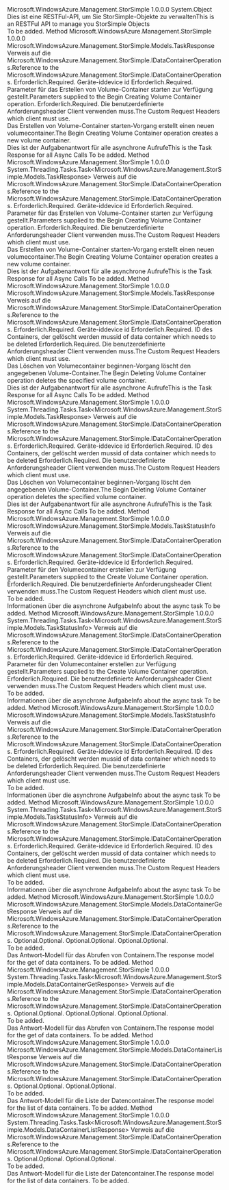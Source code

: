 <Type Name="DataContainerOperationsExtensions" FullName="Microsoft.WindowsAzure.Management.StorSimple.DataContainerOperationsExtensions">
  <TypeSignature Language="C#" Value="public static class DataContainerOperationsExtensions" />
  <TypeSignature Language="ILAsm" Value=".class public auto ansi abstract sealed beforefieldinit DataContainerOperationsExtensions extends System.Object" />
  <TypeSignature Language="DocId" Value="T:Microsoft.WindowsAzure.Management.StorSimple.DataContainerOperationsExtensions" />
  <TypeSignature Language="VB.NET" Value="Public Module DataContainerOperationsExtensions" />
  <TypeSignature Language="F#" Value="type DataContainerOperationsExtensions = class" />
  <AssemblyInfo>
    <AssemblyName>Microsoft.WindowsAzure.Management.StorSimple</AssemblyName>
    <AssemblyVersion>1.0.0.0</AssemblyVersion>
  </AssemblyInfo>
  <Base>
    <BaseTypeName>System.Object</BaseTypeName>
  </Base>
  <Interfaces />
  <Docs>
    <summary>
            <span data-ttu-id="4a688-101">Dies ist eine RESTFul-API, um Sie StorSimple-Objekte zu verwalten</span><span class="sxs-lookup"><span data-stu-id="4a688-101">This is an RESTFul API to manage you StorSimple Objects</span></span>
            </summary>
    <remarks>To be added.</remarks>
  </Docs>
  <Members>
    <Member MemberName="BeginCreating">
      <MemberSignature Language="C#" Value="public static Microsoft.WindowsAzure.Management.StorSimple.Models.TaskResponse BeginCreating (this Microsoft.WindowsAzure.Management.StorSimple.IDataContainerOperations operations, string deviceId, Microsoft.WindowsAzure.Management.StorSimple.Models.DataContainerRequest containerDetails, Microsoft.WindowsAzure.Management.StorSimple.Models.CustomRequestHeaders customRequestHeaders);" />
      <MemberSignature Language="ILAsm" Value=".method public static hidebysig class Microsoft.WindowsAzure.Management.StorSimple.Models.TaskResponse BeginCreating(class Microsoft.WindowsAzure.Management.StorSimple.IDataContainerOperations operations, string deviceId, class Microsoft.WindowsAzure.Management.StorSimple.Models.DataContainerRequest containerDetails, class Microsoft.WindowsAzure.Management.StorSimple.Models.CustomRequestHeaders customRequestHeaders) cil managed" />
      <MemberSignature Language="DocId" Value="M:Microsoft.WindowsAzure.Management.StorSimple.DataContainerOperationsExtensions.BeginCreating(Microsoft.WindowsAzure.Management.StorSimple.IDataContainerOperations,System.String,Microsoft.WindowsAzure.Management.StorSimple.Models.DataContainerRequest,Microsoft.WindowsAzure.Management.StorSimple.Models.CustomRequestHeaders)" />
      <MemberSignature Language="F#" Value="static member BeginCreating : Microsoft.WindowsAzure.Management.StorSimple.IDataContainerOperations * string * Microsoft.WindowsAzure.Management.StorSimple.Models.DataContainerRequest * Microsoft.WindowsAzure.Management.StorSimple.Models.CustomRequestHeaders -&gt; Microsoft.WindowsAzure.Management.StorSimple.Models.TaskResponse" Usage="Microsoft.WindowsAzure.Management.StorSimple.DataContainerOperationsExtensions.BeginCreating (operations, deviceId, containerDetails, customRequestHeaders)" />
      <MemberType>Method</MemberType>
      <AssemblyInfo>
        <AssemblyName>Microsoft.WindowsAzure.Management.StorSimple</AssemblyName>
        <AssemblyVersion>1.0.0.0</AssemblyVersion>
      </AssemblyInfo>
      <ReturnValue>
        <ReturnType>Microsoft.WindowsAzure.Management.StorSimple.Models.TaskResponse</ReturnType>
      </ReturnValue>
      <Parameters>
        <Parameter Name="operations" Type="Microsoft.WindowsAzure.Management.StorSimple.IDataContainerOperations" RefType="this" />
        <Parameter Name="deviceId" Type="System.String" />
        <Parameter Name="containerDetails" Type="Microsoft.WindowsAzure.Management.StorSimple.Models.DataContainerRequest" />
        <Parameter Name="customRequestHeaders" Type="Microsoft.WindowsAzure.Management.StorSimple.Models.CustomRequestHeaders" />
      </Parameters>
      <Docs>
        <param name="operations">
            <span data-ttu-id="4a688-102">Verweis auf die Microsoft.WindowsAzure.Management.StorSimple.IDataContainerOperations.</span><span class="sxs-lookup"><span data-stu-id="4a688-102">Reference to the Microsoft.WindowsAzure.Management.StorSimple.IDataContainerOperations.</span></span>
            </param>
        <param name="deviceId">
            <span data-ttu-id="4a688-103">Erforderlich.</span><span class="sxs-lookup"><span data-stu-id="4a688-103">Required.</span></span> <span data-ttu-id="4a688-104">Geräte-id</span><span class="sxs-lookup"><span data-stu-id="4a688-104">device id</span></span>
            </param>
        <param name="containerDetails">
            <span data-ttu-id="4a688-105">Erforderlich.</span><span class="sxs-lookup"><span data-stu-id="4a688-105">Required.</span></span> <span data-ttu-id="4a688-106">Parameter für das Erstellen von Volume-Container starten zur Verfügung gestellt.</span><span class="sxs-lookup"><span data-stu-id="4a688-106">Parameters supplied to the Begin Creating Volume Container operation.</span></span>
            </param>
        <param name="customRequestHeaders">
            <span data-ttu-id="4a688-107">Erforderlich.</span><span class="sxs-lookup"><span data-stu-id="4a688-107">Required.</span></span> <span data-ttu-id="4a688-108">Die benutzerdefinierte Anforderungsheader Client verwenden muss.</span><span class="sxs-lookup"><span data-stu-id="4a688-108">The Custom Request Headers which client must use.</span></span>
            </param>
        <summary>
            <span data-ttu-id="4a688-109">Das Erstellen von Volume-Container starten-Vorgang erstellt einen neuen volumecontainer.</span><span class="sxs-lookup"><span data-stu-id="4a688-109">The Begin Creating Volume Container operation creates a new volume container.</span></span>
            </summary>
        <returns>
            <span data-ttu-id="4a688-110">Dies ist der Aufgabenantwort für alle asynchrone Aufrufe</span><span class="sxs-lookup"><span data-stu-id="4a688-110">This is the Task Response for all Async Calls</span></span>
            </returns>
        <remarks>To be added.</remarks>
      </Docs>
    </Member>
    <Member MemberName="BeginCreatingAsync">
      <MemberSignature Language="C#" Value="public static System.Threading.Tasks.Task&lt;Microsoft.WindowsAzure.Management.StorSimple.Models.TaskResponse&gt; BeginCreatingAsync (this Microsoft.WindowsAzure.Management.StorSimple.IDataContainerOperations operations, string deviceId, Microsoft.WindowsAzure.Management.StorSimple.Models.DataContainerRequest containerDetails, Microsoft.WindowsAzure.Management.StorSimple.Models.CustomRequestHeaders customRequestHeaders);" />
      <MemberSignature Language="ILAsm" Value=".method public static hidebysig class System.Threading.Tasks.Task`1&lt;class Microsoft.WindowsAzure.Management.StorSimple.Models.TaskResponse&gt; BeginCreatingAsync(class Microsoft.WindowsAzure.Management.StorSimple.IDataContainerOperations operations, string deviceId, class Microsoft.WindowsAzure.Management.StorSimple.Models.DataContainerRequest containerDetails, class Microsoft.WindowsAzure.Management.StorSimple.Models.CustomRequestHeaders customRequestHeaders) cil managed" />
      <MemberSignature Language="DocId" Value="M:Microsoft.WindowsAzure.Management.StorSimple.DataContainerOperationsExtensions.BeginCreatingAsync(Microsoft.WindowsAzure.Management.StorSimple.IDataContainerOperations,System.String,Microsoft.WindowsAzure.Management.StorSimple.Models.DataContainerRequest,Microsoft.WindowsAzure.Management.StorSimple.Models.CustomRequestHeaders)" />
      <MemberSignature Language="F#" Value="static member BeginCreatingAsync : Microsoft.WindowsAzure.Management.StorSimple.IDataContainerOperations * string * Microsoft.WindowsAzure.Management.StorSimple.Models.DataContainerRequest * Microsoft.WindowsAzure.Management.StorSimple.Models.CustomRequestHeaders -&gt; System.Threading.Tasks.Task&lt;Microsoft.WindowsAzure.Management.StorSimple.Models.TaskResponse&gt;" Usage="Microsoft.WindowsAzure.Management.StorSimple.DataContainerOperationsExtensions.BeginCreatingAsync (operations, deviceId, containerDetails, customRequestHeaders)" />
      <MemberType>Method</MemberType>
      <AssemblyInfo>
        <AssemblyName>Microsoft.WindowsAzure.Management.StorSimple</AssemblyName>
        <AssemblyVersion>1.0.0.0</AssemblyVersion>
      </AssemblyInfo>
      <ReturnValue>
        <ReturnType>System.Threading.Tasks.Task&lt;Microsoft.WindowsAzure.Management.StorSimple.Models.TaskResponse&gt;</ReturnType>
      </ReturnValue>
      <Parameters>
        <Parameter Name="operations" Type="Microsoft.WindowsAzure.Management.StorSimple.IDataContainerOperations" RefType="this" />
        <Parameter Name="deviceId" Type="System.String" />
        <Parameter Name="containerDetails" Type="Microsoft.WindowsAzure.Management.StorSimple.Models.DataContainerRequest" />
        <Parameter Name="customRequestHeaders" Type="Microsoft.WindowsAzure.Management.StorSimple.Models.CustomRequestHeaders" />
      </Parameters>
      <Docs>
        <param name="operations">
            <span data-ttu-id="4a688-111">Verweis auf die Microsoft.WindowsAzure.Management.StorSimple.IDataContainerOperations.</span><span class="sxs-lookup"><span data-stu-id="4a688-111">Reference to the Microsoft.WindowsAzure.Management.StorSimple.IDataContainerOperations.</span></span>
            </param>
        <param name="deviceId">
            <span data-ttu-id="4a688-112">Erforderlich.</span><span class="sxs-lookup"><span data-stu-id="4a688-112">Required.</span></span> <span data-ttu-id="4a688-113">Geräte-id</span><span class="sxs-lookup"><span data-stu-id="4a688-113">device id</span></span>
            </param>
        <param name="containerDetails">
            <span data-ttu-id="4a688-114">Erforderlich.</span><span class="sxs-lookup"><span data-stu-id="4a688-114">Required.</span></span> <span data-ttu-id="4a688-115">Parameter für das Erstellen von Volume-Container starten zur Verfügung gestellt.</span><span class="sxs-lookup"><span data-stu-id="4a688-115">Parameters supplied to the Begin Creating Volume Container operation.</span></span>
            </param>
        <param name="customRequestHeaders">
            <span data-ttu-id="4a688-116">Erforderlich.</span><span class="sxs-lookup"><span data-stu-id="4a688-116">Required.</span></span> <span data-ttu-id="4a688-117">Die benutzerdefinierte Anforderungsheader Client verwenden muss.</span><span class="sxs-lookup"><span data-stu-id="4a688-117">The Custom Request Headers which client must use.</span></span>
            </param>
        <summary>
            <span data-ttu-id="4a688-118">Das Erstellen von Volume-Container starten-Vorgang erstellt einen neuen volumecontainer.</span><span class="sxs-lookup"><span data-stu-id="4a688-118">The Begin Creating Volume Container operation creates a new volume container.</span></span>
            </summary>
        <returns>
            <span data-ttu-id="4a688-119">Dies ist der Aufgabenantwort für alle asynchrone Aufrufe</span><span class="sxs-lookup"><span data-stu-id="4a688-119">This is the Task Response for all Async Calls</span></span>
            </returns>
        <remarks>To be added.</remarks>
      </Docs>
    </Member>
    <Member MemberName="BeginDeleting">
      <MemberSignature Language="C#" Value="public static Microsoft.WindowsAzure.Management.StorSimple.Models.TaskResponse BeginDeleting (this Microsoft.WindowsAzure.Management.StorSimple.IDataContainerOperations operations, string deviceId, string dataContainerId, Microsoft.WindowsAzure.Management.StorSimple.Models.CustomRequestHeaders customRequestHeaders);" />
      <MemberSignature Language="ILAsm" Value=".method public static hidebysig class Microsoft.WindowsAzure.Management.StorSimple.Models.TaskResponse BeginDeleting(class Microsoft.WindowsAzure.Management.StorSimple.IDataContainerOperations operations, string deviceId, string dataContainerId, class Microsoft.WindowsAzure.Management.StorSimple.Models.CustomRequestHeaders customRequestHeaders) cil managed" />
      <MemberSignature Language="DocId" Value="M:Microsoft.WindowsAzure.Management.StorSimple.DataContainerOperationsExtensions.BeginDeleting(Microsoft.WindowsAzure.Management.StorSimple.IDataContainerOperations,System.String,System.String,Microsoft.WindowsAzure.Management.StorSimple.Models.CustomRequestHeaders)" />
      <MemberSignature Language="F#" Value="static member BeginDeleting : Microsoft.WindowsAzure.Management.StorSimple.IDataContainerOperations * string * string * Microsoft.WindowsAzure.Management.StorSimple.Models.CustomRequestHeaders -&gt; Microsoft.WindowsAzure.Management.StorSimple.Models.TaskResponse" Usage="Microsoft.WindowsAzure.Management.StorSimple.DataContainerOperationsExtensions.BeginDeleting (operations, deviceId, dataContainerId, customRequestHeaders)" />
      <MemberType>Method</MemberType>
      <AssemblyInfo>
        <AssemblyName>Microsoft.WindowsAzure.Management.StorSimple</AssemblyName>
        <AssemblyVersion>1.0.0.0</AssemblyVersion>
      </AssemblyInfo>
      <ReturnValue>
        <ReturnType>Microsoft.WindowsAzure.Management.StorSimple.Models.TaskResponse</ReturnType>
      </ReturnValue>
      <Parameters>
        <Parameter Name="operations" Type="Microsoft.WindowsAzure.Management.StorSimple.IDataContainerOperations" RefType="this" />
        <Parameter Name="deviceId" Type="System.String" />
        <Parameter Name="dataContainerId" Type="System.String" />
        <Parameter Name="customRequestHeaders" Type="Microsoft.WindowsAzure.Management.StorSimple.Models.CustomRequestHeaders" />
      </Parameters>
      <Docs>
        <param name="operations">
            <span data-ttu-id="4a688-120">Verweis auf die Microsoft.WindowsAzure.Management.StorSimple.IDataContainerOperations.</span><span class="sxs-lookup"><span data-stu-id="4a688-120">Reference to the Microsoft.WindowsAzure.Management.StorSimple.IDataContainerOperations.</span></span>
            </param>
        <param name="deviceId">
            <span data-ttu-id="4a688-121">Erforderlich.</span><span class="sxs-lookup"><span data-stu-id="4a688-121">Required.</span></span> <span data-ttu-id="4a688-122">Geräte-id</span><span class="sxs-lookup"><span data-stu-id="4a688-122">device id</span></span>
            </param>
        <param name="dataContainerId">
            <span data-ttu-id="4a688-123">Erforderlich.</span><span class="sxs-lookup"><span data-stu-id="4a688-123">Required.</span></span> <span data-ttu-id="4a688-124">ID des Containers, der gelöscht werden muss</span><span class="sxs-lookup"><span data-stu-id="4a688-124">id of data container which needs to be deleted</span></span>
            </param>
        <param name="customRequestHeaders">
            <span data-ttu-id="4a688-125">Erforderlich.</span><span class="sxs-lookup"><span data-stu-id="4a688-125">Required.</span></span> <span data-ttu-id="4a688-126">Die benutzerdefinierte Anforderungsheader Client verwenden muss.</span><span class="sxs-lookup"><span data-stu-id="4a688-126">The Custom Request Headers which client must use.</span></span>
            </param>
        <summary>
            <span data-ttu-id="4a688-127">Das Löschen von Volumecontainer beginnen-Vorgang löscht den angegebenen Volume-Container.</span><span class="sxs-lookup"><span data-stu-id="4a688-127">The Begin Deleting Volume Container operation deletes the specified volume container.</span></span>
            </summary>
        <returns>
            <span data-ttu-id="4a688-128">Dies ist der Aufgabenantwort für alle asynchrone Aufrufe</span><span class="sxs-lookup"><span data-stu-id="4a688-128">This is the Task Response for all Async Calls</span></span>
            </returns>
        <remarks>To be added.</remarks>
      </Docs>
    </Member>
    <Member MemberName="BeginDeletingAsync">
      <MemberSignature Language="C#" Value="public static System.Threading.Tasks.Task&lt;Microsoft.WindowsAzure.Management.StorSimple.Models.TaskResponse&gt; BeginDeletingAsync (this Microsoft.WindowsAzure.Management.StorSimple.IDataContainerOperations operations, string deviceId, string dataContainerId, Microsoft.WindowsAzure.Management.StorSimple.Models.CustomRequestHeaders customRequestHeaders);" />
      <MemberSignature Language="ILAsm" Value=".method public static hidebysig class System.Threading.Tasks.Task`1&lt;class Microsoft.WindowsAzure.Management.StorSimple.Models.TaskResponse&gt; BeginDeletingAsync(class Microsoft.WindowsAzure.Management.StorSimple.IDataContainerOperations operations, string deviceId, string dataContainerId, class Microsoft.WindowsAzure.Management.StorSimple.Models.CustomRequestHeaders customRequestHeaders) cil managed" />
      <MemberSignature Language="DocId" Value="M:Microsoft.WindowsAzure.Management.StorSimple.DataContainerOperationsExtensions.BeginDeletingAsync(Microsoft.WindowsAzure.Management.StorSimple.IDataContainerOperations,System.String,System.String,Microsoft.WindowsAzure.Management.StorSimple.Models.CustomRequestHeaders)" />
      <MemberSignature Language="F#" Value="static member BeginDeletingAsync : Microsoft.WindowsAzure.Management.StorSimple.IDataContainerOperations * string * string * Microsoft.WindowsAzure.Management.StorSimple.Models.CustomRequestHeaders -&gt; System.Threading.Tasks.Task&lt;Microsoft.WindowsAzure.Management.StorSimple.Models.TaskResponse&gt;" Usage="Microsoft.WindowsAzure.Management.StorSimple.DataContainerOperationsExtensions.BeginDeletingAsync (operations, deviceId, dataContainerId, customRequestHeaders)" />
      <MemberType>Method</MemberType>
      <AssemblyInfo>
        <AssemblyName>Microsoft.WindowsAzure.Management.StorSimple</AssemblyName>
        <AssemblyVersion>1.0.0.0</AssemblyVersion>
      </AssemblyInfo>
      <ReturnValue>
        <ReturnType>System.Threading.Tasks.Task&lt;Microsoft.WindowsAzure.Management.StorSimple.Models.TaskResponse&gt;</ReturnType>
      </ReturnValue>
      <Parameters>
        <Parameter Name="operations" Type="Microsoft.WindowsAzure.Management.StorSimple.IDataContainerOperations" RefType="this" />
        <Parameter Name="deviceId" Type="System.String" />
        <Parameter Name="dataContainerId" Type="System.String" />
        <Parameter Name="customRequestHeaders" Type="Microsoft.WindowsAzure.Management.StorSimple.Models.CustomRequestHeaders" />
      </Parameters>
      <Docs>
        <param name="operations">
            <span data-ttu-id="4a688-129">Verweis auf die Microsoft.WindowsAzure.Management.StorSimple.IDataContainerOperations.</span><span class="sxs-lookup"><span data-stu-id="4a688-129">Reference to the Microsoft.WindowsAzure.Management.StorSimple.IDataContainerOperations.</span></span>
            </param>
        <param name="deviceId">
            <span data-ttu-id="4a688-130">Erforderlich.</span><span class="sxs-lookup"><span data-stu-id="4a688-130">Required.</span></span> <span data-ttu-id="4a688-131">Geräte-id</span><span class="sxs-lookup"><span data-stu-id="4a688-131">device id</span></span>
            </param>
        <param name="dataContainerId">
            <span data-ttu-id="4a688-132">Erforderlich.</span><span class="sxs-lookup"><span data-stu-id="4a688-132">Required.</span></span> <span data-ttu-id="4a688-133">ID des Containers, der gelöscht werden muss</span><span class="sxs-lookup"><span data-stu-id="4a688-133">id of data container which needs to be deleted</span></span>
            </param>
        <param name="customRequestHeaders">
            <span data-ttu-id="4a688-134">Erforderlich.</span><span class="sxs-lookup"><span data-stu-id="4a688-134">Required.</span></span> <span data-ttu-id="4a688-135">Die benutzerdefinierte Anforderungsheader Client verwenden muss.</span><span class="sxs-lookup"><span data-stu-id="4a688-135">The Custom Request Headers which client must use.</span></span>
            </param>
        <summary>
            <span data-ttu-id="4a688-136">Das Löschen von Volumecontainer beginnen-Vorgang löscht den angegebenen Volume-Container.</span><span class="sxs-lookup"><span data-stu-id="4a688-136">The Begin Deleting Volume Container operation deletes the specified volume container.</span></span>
            </summary>
        <returns>
            <span data-ttu-id="4a688-137">Dies ist der Aufgabenantwort für alle asynchrone Aufrufe</span><span class="sxs-lookup"><span data-stu-id="4a688-137">This is the Task Response for all Async Calls</span></span>
            </returns>
        <remarks>To be added.</remarks>
      </Docs>
    </Member>
    <Member MemberName="Create">
      <MemberSignature Language="C#" Value="public static Microsoft.WindowsAzure.Management.StorSimple.Models.TaskStatusInfo Create (this Microsoft.WindowsAzure.Management.StorSimple.IDataContainerOperations operations, string deviceId, Microsoft.WindowsAzure.Management.StorSimple.Models.DataContainerRequest containerDetails, Microsoft.WindowsAzure.Management.StorSimple.Models.CustomRequestHeaders customRequestHeaders);" />
      <MemberSignature Language="ILAsm" Value=".method public static hidebysig class Microsoft.WindowsAzure.Management.StorSimple.Models.TaskStatusInfo Create(class Microsoft.WindowsAzure.Management.StorSimple.IDataContainerOperations operations, string deviceId, class Microsoft.WindowsAzure.Management.StorSimple.Models.DataContainerRequest containerDetails, class Microsoft.WindowsAzure.Management.StorSimple.Models.CustomRequestHeaders customRequestHeaders) cil managed" />
      <MemberSignature Language="DocId" Value="M:Microsoft.WindowsAzure.Management.StorSimple.DataContainerOperationsExtensions.Create(Microsoft.WindowsAzure.Management.StorSimple.IDataContainerOperations,System.String,Microsoft.WindowsAzure.Management.StorSimple.Models.DataContainerRequest,Microsoft.WindowsAzure.Management.StorSimple.Models.CustomRequestHeaders)" />
      <MemberSignature Language="F#" Value="static member Create : Microsoft.WindowsAzure.Management.StorSimple.IDataContainerOperations * string * Microsoft.WindowsAzure.Management.StorSimple.Models.DataContainerRequest * Microsoft.WindowsAzure.Management.StorSimple.Models.CustomRequestHeaders -&gt; Microsoft.WindowsAzure.Management.StorSimple.Models.TaskStatusInfo" Usage="Microsoft.WindowsAzure.Management.StorSimple.DataContainerOperationsExtensions.Create (operations, deviceId, containerDetails, customRequestHeaders)" />
      <MemberType>Method</MemberType>
      <AssemblyInfo>
        <AssemblyName>Microsoft.WindowsAzure.Management.StorSimple</AssemblyName>
        <AssemblyVersion>1.0.0.0</AssemblyVersion>
      </AssemblyInfo>
      <ReturnValue>
        <ReturnType>Microsoft.WindowsAzure.Management.StorSimple.Models.TaskStatusInfo</ReturnType>
      </ReturnValue>
      <Parameters>
        <Parameter Name="operations" Type="Microsoft.WindowsAzure.Management.StorSimple.IDataContainerOperations" RefType="this" />
        <Parameter Name="deviceId" Type="System.String" />
        <Parameter Name="containerDetails" Type="Microsoft.WindowsAzure.Management.StorSimple.Models.DataContainerRequest" />
        <Parameter Name="customRequestHeaders" Type="Microsoft.WindowsAzure.Management.StorSimple.Models.CustomRequestHeaders" />
      </Parameters>
      <Docs>
        <param name="operations">
            <span data-ttu-id="4a688-138">Verweis auf die Microsoft.WindowsAzure.Management.StorSimple.IDataContainerOperations.</span><span class="sxs-lookup"><span data-stu-id="4a688-138">Reference to the Microsoft.WindowsAzure.Management.StorSimple.IDataContainerOperations.</span></span>
            </param>
        <param name="deviceId">
            <span data-ttu-id="4a688-139">Erforderlich.</span><span class="sxs-lookup"><span data-stu-id="4a688-139">Required.</span></span> <span data-ttu-id="4a688-140">Geräte-id</span><span class="sxs-lookup"><span data-stu-id="4a688-140">device id</span></span>
            </param>
        <param name="containerDetails">
            <span data-ttu-id="4a688-141">Erforderlich.</span><span class="sxs-lookup"><span data-stu-id="4a688-141">Required.</span></span> <span data-ttu-id="4a688-142">Parameter für den Volumecontainer erstellen zur Verfügung gestellt.</span><span class="sxs-lookup"><span data-stu-id="4a688-142">Parameters supplied to the Create Volume Container operation.</span></span>
            </param>
        <param name="customRequestHeaders">
            <span data-ttu-id="4a688-143">Erforderlich.</span><span class="sxs-lookup"><span data-stu-id="4a688-143">Required.</span></span> <span data-ttu-id="4a688-144">Die benutzerdefinierte Anforderungsheader Client verwenden muss.</span><span class="sxs-lookup"><span data-stu-id="4a688-144">The Custom Request Headers which client must use.</span></span>
            </param>
        <summary>To be added.</summary>
        <returns>
            <span data-ttu-id="4a688-145">Informationen über die asynchrone Aufgabe</span><span class="sxs-lookup"><span data-stu-id="4a688-145">Info about the async task</span></span>
            </returns>
        <remarks>To be added.</remarks>
      </Docs>
    </Member>
    <Member MemberName="CreateAsync">
      <MemberSignature Language="C#" Value="public static System.Threading.Tasks.Task&lt;Microsoft.WindowsAzure.Management.StorSimple.Models.TaskStatusInfo&gt; CreateAsync (this Microsoft.WindowsAzure.Management.StorSimple.IDataContainerOperations operations, string deviceId, Microsoft.WindowsAzure.Management.StorSimple.Models.DataContainerRequest containerDetails, Microsoft.WindowsAzure.Management.StorSimple.Models.CustomRequestHeaders customRequestHeaders);" />
      <MemberSignature Language="ILAsm" Value=".method public static hidebysig class System.Threading.Tasks.Task`1&lt;class Microsoft.WindowsAzure.Management.StorSimple.Models.TaskStatusInfo&gt; CreateAsync(class Microsoft.WindowsAzure.Management.StorSimple.IDataContainerOperations operations, string deviceId, class Microsoft.WindowsAzure.Management.StorSimple.Models.DataContainerRequest containerDetails, class Microsoft.WindowsAzure.Management.StorSimple.Models.CustomRequestHeaders customRequestHeaders) cil managed" />
      <MemberSignature Language="DocId" Value="M:Microsoft.WindowsAzure.Management.StorSimple.DataContainerOperationsExtensions.CreateAsync(Microsoft.WindowsAzure.Management.StorSimple.IDataContainerOperations,System.String,Microsoft.WindowsAzure.Management.StorSimple.Models.DataContainerRequest,Microsoft.WindowsAzure.Management.StorSimple.Models.CustomRequestHeaders)" />
      <MemberSignature Language="F#" Value="static member CreateAsync : Microsoft.WindowsAzure.Management.StorSimple.IDataContainerOperations * string * Microsoft.WindowsAzure.Management.StorSimple.Models.DataContainerRequest * Microsoft.WindowsAzure.Management.StorSimple.Models.CustomRequestHeaders -&gt; System.Threading.Tasks.Task&lt;Microsoft.WindowsAzure.Management.StorSimple.Models.TaskStatusInfo&gt;" Usage="Microsoft.WindowsAzure.Management.StorSimple.DataContainerOperationsExtensions.CreateAsync (operations, deviceId, containerDetails, customRequestHeaders)" />
      <MemberType>Method</MemberType>
      <AssemblyInfo>
        <AssemblyName>Microsoft.WindowsAzure.Management.StorSimple</AssemblyName>
        <AssemblyVersion>1.0.0.0</AssemblyVersion>
      </AssemblyInfo>
      <ReturnValue>
        <ReturnType>System.Threading.Tasks.Task&lt;Microsoft.WindowsAzure.Management.StorSimple.Models.TaskStatusInfo&gt;</ReturnType>
      </ReturnValue>
      <Parameters>
        <Parameter Name="operations" Type="Microsoft.WindowsAzure.Management.StorSimple.IDataContainerOperations" RefType="this" />
        <Parameter Name="deviceId" Type="System.String" />
        <Parameter Name="containerDetails" Type="Microsoft.WindowsAzure.Management.StorSimple.Models.DataContainerRequest" />
        <Parameter Name="customRequestHeaders" Type="Microsoft.WindowsAzure.Management.StorSimple.Models.CustomRequestHeaders" />
      </Parameters>
      <Docs>
        <param name="operations">
            <span data-ttu-id="4a688-146">Verweis auf die Microsoft.WindowsAzure.Management.StorSimple.IDataContainerOperations.</span><span class="sxs-lookup"><span data-stu-id="4a688-146">Reference to the Microsoft.WindowsAzure.Management.StorSimple.IDataContainerOperations.</span></span>
            </param>
        <param name="deviceId">
            <span data-ttu-id="4a688-147">Erforderlich.</span><span class="sxs-lookup"><span data-stu-id="4a688-147">Required.</span></span> <span data-ttu-id="4a688-148">Geräte-id</span><span class="sxs-lookup"><span data-stu-id="4a688-148">device id</span></span>
            </param>
        <param name="containerDetails">
            <span data-ttu-id="4a688-149">Erforderlich.</span><span class="sxs-lookup"><span data-stu-id="4a688-149">Required.</span></span> <span data-ttu-id="4a688-150">Parameter für den Volumecontainer erstellen zur Verfügung gestellt.</span><span class="sxs-lookup"><span data-stu-id="4a688-150">Parameters supplied to the Create Volume Container operation.</span></span>
            </param>
        <param name="customRequestHeaders">
            <span data-ttu-id="4a688-151">Erforderlich.</span><span class="sxs-lookup"><span data-stu-id="4a688-151">Required.</span></span> <span data-ttu-id="4a688-152">Die benutzerdefinierte Anforderungsheader Client verwenden muss.</span><span class="sxs-lookup"><span data-stu-id="4a688-152">The Custom Request Headers which client must use.</span></span>
            </param>
        <summary>To be added.</summary>
        <returns>
            <span data-ttu-id="4a688-153">Informationen über die asynchrone Aufgabe</span><span class="sxs-lookup"><span data-stu-id="4a688-153">Info about the async task</span></span>
            </returns>
        <remarks>To be added.</remarks>
      </Docs>
    </Member>
    <Member MemberName="Delete">
      <MemberSignature Language="C#" Value="public static Microsoft.WindowsAzure.Management.StorSimple.Models.TaskStatusInfo Delete (this Microsoft.WindowsAzure.Management.StorSimple.IDataContainerOperations operations, string deviceId, string dataContainerId, Microsoft.WindowsAzure.Management.StorSimple.Models.CustomRequestHeaders customRequestHeaders);" />
      <MemberSignature Language="ILAsm" Value=".method public static hidebysig class Microsoft.WindowsAzure.Management.StorSimple.Models.TaskStatusInfo Delete(class Microsoft.WindowsAzure.Management.StorSimple.IDataContainerOperations operations, string deviceId, string dataContainerId, class Microsoft.WindowsAzure.Management.StorSimple.Models.CustomRequestHeaders customRequestHeaders) cil managed" />
      <MemberSignature Language="DocId" Value="M:Microsoft.WindowsAzure.Management.StorSimple.DataContainerOperationsExtensions.Delete(Microsoft.WindowsAzure.Management.StorSimple.IDataContainerOperations,System.String,System.String,Microsoft.WindowsAzure.Management.StorSimple.Models.CustomRequestHeaders)" />
      <MemberSignature Language="F#" Value="static member Delete : Microsoft.WindowsAzure.Management.StorSimple.IDataContainerOperations * string * string * Microsoft.WindowsAzure.Management.StorSimple.Models.CustomRequestHeaders -&gt; Microsoft.WindowsAzure.Management.StorSimple.Models.TaskStatusInfo" Usage="Microsoft.WindowsAzure.Management.StorSimple.DataContainerOperationsExtensions.Delete (operations, deviceId, dataContainerId, customRequestHeaders)" />
      <MemberType>Method</MemberType>
      <AssemblyInfo>
        <AssemblyName>Microsoft.WindowsAzure.Management.StorSimple</AssemblyName>
        <AssemblyVersion>1.0.0.0</AssemblyVersion>
      </AssemblyInfo>
      <ReturnValue>
        <ReturnType>Microsoft.WindowsAzure.Management.StorSimple.Models.TaskStatusInfo</ReturnType>
      </ReturnValue>
      <Parameters>
        <Parameter Name="operations" Type="Microsoft.WindowsAzure.Management.StorSimple.IDataContainerOperations" RefType="this" />
        <Parameter Name="deviceId" Type="System.String" />
        <Parameter Name="dataContainerId" Type="System.String" />
        <Parameter Name="customRequestHeaders" Type="Microsoft.WindowsAzure.Management.StorSimple.Models.CustomRequestHeaders" />
      </Parameters>
      <Docs>
        <param name="operations">
            <span data-ttu-id="4a688-154">Verweis auf die Microsoft.WindowsAzure.Management.StorSimple.IDataContainerOperations.</span><span class="sxs-lookup"><span data-stu-id="4a688-154">Reference to the Microsoft.WindowsAzure.Management.StorSimple.IDataContainerOperations.</span></span>
            </param>
        <param name="deviceId">
            <span data-ttu-id="4a688-155">Erforderlich.</span><span class="sxs-lookup"><span data-stu-id="4a688-155">Required.</span></span> <span data-ttu-id="4a688-156">Geräte-id</span><span class="sxs-lookup"><span data-stu-id="4a688-156">device id</span></span>
            </param>
        <param name="dataContainerId">
            <span data-ttu-id="4a688-157">Erforderlich.</span><span class="sxs-lookup"><span data-stu-id="4a688-157">Required.</span></span> <span data-ttu-id="4a688-158">ID des Containers, der gelöscht werden muss</span><span class="sxs-lookup"><span data-stu-id="4a688-158">id of data container which needs to be deleted</span></span>
            </param>
        <param name="customRequestHeaders">
            <span data-ttu-id="4a688-159">Erforderlich.</span><span class="sxs-lookup"><span data-stu-id="4a688-159">Required.</span></span> <span data-ttu-id="4a688-160">Die benutzerdefinierte Anforderungsheader Client verwenden muss.</span><span class="sxs-lookup"><span data-stu-id="4a688-160">The Custom Request Headers which client must use.</span></span>
            </param>
        <summary>To be added.</summary>
        <returns>
            <span data-ttu-id="4a688-161">Informationen über die asynchrone Aufgabe</span><span class="sxs-lookup"><span data-stu-id="4a688-161">Info about the async task</span></span>
            </returns>
        <remarks>To be added.</remarks>
      </Docs>
    </Member>
    <Member MemberName="DeleteAsync">
      <MemberSignature Language="C#" Value="public static System.Threading.Tasks.Task&lt;Microsoft.WindowsAzure.Management.StorSimple.Models.TaskStatusInfo&gt; DeleteAsync (this Microsoft.WindowsAzure.Management.StorSimple.IDataContainerOperations operations, string deviceId, string dataContainerId, Microsoft.WindowsAzure.Management.StorSimple.Models.CustomRequestHeaders customRequestHeaders);" />
      <MemberSignature Language="ILAsm" Value=".method public static hidebysig class System.Threading.Tasks.Task`1&lt;class Microsoft.WindowsAzure.Management.StorSimple.Models.TaskStatusInfo&gt; DeleteAsync(class Microsoft.WindowsAzure.Management.StorSimple.IDataContainerOperations operations, string deviceId, string dataContainerId, class Microsoft.WindowsAzure.Management.StorSimple.Models.CustomRequestHeaders customRequestHeaders) cil managed" />
      <MemberSignature Language="DocId" Value="M:Microsoft.WindowsAzure.Management.StorSimple.DataContainerOperationsExtensions.DeleteAsync(Microsoft.WindowsAzure.Management.StorSimple.IDataContainerOperations,System.String,System.String,Microsoft.WindowsAzure.Management.StorSimple.Models.CustomRequestHeaders)" />
      <MemberSignature Language="F#" Value="static member DeleteAsync : Microsoft.WindowsAzure.Management.StorSimple.IDataContainerOperations * string * string * Microsoft.WindowsAzure.Management.StorSimple.Models.CustomRequestHeaders -&gt; System.Threading.Tasks.Task&lt;Microsoft.WindowsAzure.Management.StorSimple.Models.TaskStatusInfo&gt;" Usage="Microsoft.WindowsAzure.Management.StorSimple.DataContainerOperationsExtensions.DeleteAsync (operations, deviceId, dataContainerId, customRequestHeaders)" />
      <MemberType>Method</MemberType>
      <AssemblyInfo>
        <AssemblyName>Microsoft.WindowsAzure.Management.StorSimple</AssemblyName>
        <AssemblyVersion>1.0.0.0</AssemblyVersion>
      </AssemblyInfo>
      <ReturnValue>
        <ReturnType>System.Threading.Tasks.Task&lt;Microsoft.WindowsAzure.Management.StorSimple.Models.TaskStatusInfo&gt;</ReturnType>
      </ReturnValue>
      <Parameters>
        <Parameter Name="operations" Type="Microsoft.WindowsAzure.Management.StorSimple.IDataContainerOperations" RefType="this" />
        <Parameter Name="deviceId" Type="System.String" />
        <Parameter Name="dataContainerId" Type="System.String" />
        <Parameter Name="customRequestHeaders" Type="Microsoft.WindowsAzure.Management.StorSimple.Models.CustomRequestHeaders" />
      </Parameters>
      <Docs>
        <param name="operations">
            <span data-ttu-id="4a688-162">Verweis auf die Microsoft.WindowsAzure.Management.StorSimple.IDataContainerOperations.</span><span class="sxs-lookup"><span data-stu-id="4a688-162">Reference to the Microsoft.WindowsAzure.Management.StorSimple.IDataContainerOperations.</span></span>
            </param>
        <param name="deviceId">
            <span data-ttu-id="4a688-163">Erforderlich.</span><span class="sxs-lookup"><span data-stu-id="4a688-163">Required.</span></span> <span data-ttu-id="4a688-164">Geräte-id</span><span class="sxs-lookup"><span data-stu-id="4a688-164">device id</span></span>
            </param>
        <param name="dataContainerId">
            <span data-ttu-id="4a688-165">Erforderlich.</span><span class="sxs-lookup"><span data-stu-id="4a688-165">Required.</span></span> <span data-ttu-id="4a688-166">ID des Containers, der gelöscht werden muss</span><span class="sxs-lookup"><span data-stu-id="4a688-166">id of data container which needs to be deleted</span></span>
            </param>
        <param name="customRequestHeaders">
            <span data-ttu-id="4a688-167">Erforderlich.</span><span class="sxs-lookup"><span data-stu-id="4a688-167">Required.</span></span> <span data-ttu-id="4a688-168">Die benutzerdefinierte Anforderungsheader Client verwenden muss.</span><span class="sxs-lookup"><span data-stu-id="4a688-168">The Custom Request Headers which client must use.</span></span>
            </param>
        <summary>To be added.</summary>
        <returns>
            <span data-ttu-id="4a688-169">Informationen über die asynchrone Aufgabe</span><span class="sxs-lookup"><span data-stu-id="4a688-169">Info about the async task</span></span>
            </returns>
        <remarks>To be added.</remarks>
      </Docs>
    </Member>
    <Member MemberName="Get">
      <MemberSignature Language="C#" Value="public static Microsoft.WindowsAzure.Management.StorSimple.Models.DataContainerGetResponse Get (this Microsoft.WindowsAzure.Management.StorSimple.IDataContainerOperations operations, string deviceId, string dataContainerName, Microsoft.WindowsAzure.Management.StorSimple.Models.CustomRequestHeaders customRequestHeaders);" />
      <MemberSignature Language="ILAsm" Value=".method public static hidebysig class Microsoft.WindowsAzure.Management.StorSimple.Models.DataContainerGetResponse Get(class Microsoft.WindowsAzure.Management.StorSimple.IDataContainerOperations operations, string deviceId, string dataContainerName, class Microsoft.WindowsAzure.Management.StorSimple.Models.CustomRequestHeaders customRequestHeaders) cil managed" />
      <MemberSignature Language="DocId" Value="M:Microsoft.WindowsAzure.Management.StorSimple.DataContainerOperationsExtensions.Get(Microsoft.WindowsAzure.Management.StorSimple.IDataContainerOperations,System.String,System.String,Microsoft.WindowsAzure.Management.StorSimple.Models.CustomRequestHeaders)" />
      <MemberSignature Language="F#" Value="static member Get : Microsoft.WindowsAzure.Management.StorSimple.IDataContainerOperations * string * string * Microsoft.WindowsAzure.Management.StorSimple.Models.CustomRequestHeaders -&gt; Microsoft.WindowsAzure.Management.StorSimple.Models.DataContainerGetResponse" Usage="Microsoft.WindowsAzure.Management.StorSimple.DataContainerOperationsExtensions.Get (operations, deviceId, dataContainerName, customRequestHeaders)" />
      <MemberType>Method</MemberType>
      <AssemblyInfo>
        <AssemblyName>Microsoft.WindowsAzure.Management.StorSimple</AssemblyName>
        <AssemblyVersion>1.0.0.0</AssemblyVersion>
      </AssemblyInfo>
      <ReturnValue>
        <ReturnType>Microsoft.WindowsAzure.Management.StorSimple.Models.DataContainerGetResponse</ReturnType>
      </ReturnValue>
      <Parameters>
        <Parameter Name="operations" Type="Microsoft.WindowsAzure.Management.StorSimple.IDataContainerOperations" RefType="this" />
        <Parameter Name="deviceId" Type="System.String" />
        <Parameter Name="dataContainerName" Type="System.String" />
        <Parameter Name="customRequestHeaders" Type="Microsoft.WindowsAzure.Management.StorSimple.Models.CustomRequestHeaders" />
      </Parameters>
      <Docs>
        <param name="operations">
            <span data-ttu-id="4a688-170">Verweis auf die Microsoft.WindowsAzure.Management.StorSimple.IDataContainerOperations.</span><span class="sxs-lookup"><span data-stu-id="4a688-170">Reference to the Microsoft.WindowsAzure.Management.StorSimple.IDataContainerOperations.</span></span>
            </param>
        <param name="deviceId">
            <span data-ttu-id="4a688-171">Optional.</span><span class="sxs-lookup"><span data-stu-id="4a688-171">Optional.</span></span>
            </param>
        <param name="dataContainerName">
            <span data-ttu-id="4a688-172">Optional.</span><span class="sxs-lookup"><span data-stu-id="4a688-172">Optional.</span></span>
            </param>
        <param name="customRequestHeaders">
            <span data-ttu-id="4a688-173">Optional.</span><span class="sxs-lookup"><span data-stu-id="4a688-173">Optional.</span></span>
            </param>
        <summary>To be added.</summary>
        <returns>
            <span data-ttu-id="4a688-174">Das Antwort-Modell für das Abrufen von Containern.</span><span class="sxs-lookup"><span data-stu-id="4a688-174">The response model for the get of data containers.</span></span>
            </returns>
        <remarks>To be added.</remarks>
      </Docs>
    </Member>
    <Member MemberName="GetAsync">
      <MemberSignature Language="C#" Value="public static System.Threading.Tasks.Task&lt;Microsoft.WindowsAzure.Management.StorSimple.Models.DataContainerGetResponse&gt; GetAsync (this Microsoft.WindowsAzure.Management.StorSimple.IDataContainerOperations operations, string deviceId, string dataContainerName, Microsoft.WindowsAzure.Management.StorSimple.Models.CustomRequestHeaders customRequestHeaders);" />
      <MemberSignature Language="ILAsm" Value=".method public static hidebysig class System.Threading.Tasks.Task`1&lt;class Microsoft.WindowsAzure.Management.StorSimple.Models.DataContainerGetResponse&gt; GetAsync(class Microsoft.WindowsAzure.Management.StorSimple.IDataContainerOperations operations, string deviceId, string dataContainerName, class Microsoft.WindowsAzure.Management.StorSimple.Models.CustomRequestHeaders customRequestHeaders) cil managed" />
      <MemberSignature Language="DocId" Value="M:Microsoft.WindowsAzure.Management.StorSimple.DataContainerOperationsExtensions.GetAsync(Microsoft.WindowsAzure.Management.StorSimple.IDataContainerOperations,System.String,System.String,Microsoft.WindowsAzure.Management.StorSimple.Models.CustomRequestHeaders)" />
      <MemberSignature Language="F#" Value="static member GetAsync : Microsoft.WindowsAzure.Management.StorSimple.IDataContainerOperations * string * string * Microsoft.WindowsAzure.Management.StorSimple.Models.CustomRequestHeaders -&gt; System.Threading.Tasks.Task&lt;Microsoft.WindowsAzure.Management.StorSimple.Models.DataContainerGetResponse&gt;" Usage="Microsoft.WindowsAzure.Management.StorSimple.DataContainerOperationsExtensions.GetAsync (operations, deviceId, dataContainerName, customRequestHeaders)" />
      <MemberType>Method</MemberType>
      <AssemblyInfo>
        <AssemblyName>Microsoft.WindowsAzure.Management.StorSimple</AssemblyName>
        <AssemblyVersion>1.0.0.0</AssemblyVersion>
      </AssemblyInfo>
      <ReturnValue>
        <ReturnType>System.Threading.Tasks.Task&lt;Microsoft.WindowsAzure.Management.StorSimple.Models.DataContainerGetResponse&gt;</ReturnType>
      </ReturnValue>
      <Parameters>
        <Parameter Name="operations" Type="Microsoft.WindowsAzure.Management.StorSimple.IDataContainerOperations" RefType="this" />
        <Parameter Name="deviceId" Type="System.String" />
        <Parameter Name="dataContainerName" Type="System.String" />
        <Parameter Name="customRequestHeaders" Type="Microsoft.WindowsAzure.Management.StorSimple.Models.CustomRequestHeaders" />
      </Parameters>
      <Docs>
        <param name="operations">
            <span data-ttu-id="4a688-175">Verweis auf die Microsoft.WindowsAzure.Management.StorSimple.IDataContainerOperations.</span><span class="sxs-lookup"><span data-stu-id="4a688-175">Reference to the Microsoft.WindowsAzure.Management.StorSimple.IDataContainerOperations.</span></span>
            </param>
        <param name="deviceId">
            <span data-ttu-id="4a688-176">Optional.</span><span class="sxs-lookup"><span data-stu-id="4a688-176">Optional.</span></span>
            </param>
        <param name="dataContainerName">
            <span data-ttu-id="4a688-177">Optional.</span><span class="sxs-lookup"><span data-stu-id="4a688-177">Optional.</span></span>
            </param>
        <param name="customRequestHeaders">
            <span data-ttu-id="4a688-178">Optional.</span><span class="sxs-lookup"><span data-stu-id="4a688-178">Optional.</span></span>
            </param>
        <summary>To be added.</summary>
        <returns>
            <span data-ttu-id="4a688-179">Das Antwort-Modell für das Abrufen von Containern.</span><span class="sxs-lookup"><span data-stu-id="4a688-179">The response model for the get of data containers.</span></span>
            </returns>
        <remarks>To be added.</remarks>
      </Docs>
    </Member>
    <Member MemberName="List">
      <MemberSignature Language="C#" Value="public static Microsoft.WindowsAzure.Management.StorSimple.Models.DataContainerListResponse List (this Microsoft.WindowsAzure.Management.StorSimple.IDataContainerOperations operations, string deviceId, Microsoft.WindowsAzure.Management.StorSimple.Models.CustomRequestHeaders customRequestHeaders);" />
      <MemberSignature Language="ILAsm" Value=".method public static hidebysig class Microsoft.WindowsAzure.Management.StorSimple.Models.DataContainerListResponse List(class Microsoft.WindowsAzure.Management.StorSimple.IDataContainerOperations operations, string deviceId, class Microsoft.WindowsAzure.Management.StorSimple.Models.CustomRequestHeaders customRequestHeaders) cil managed" />
      <MemberSignature Language="DocId" Value="M:Microsoft.WindowsAzure.Management.StorSimple.DataContainerOperationsExtensions.List(Microsoft.WindowsAzure.Management.StorSimple.IDataContainerOperations,System.String,Microsoft.WindowsAzure.Management.StorSimple.Models.CustomRequestHeaders)" />
      <MemberSignature Language="F#" Value="static member List : Microsoft.WindowsAzure.Management.StorSimple.IDataContainerOperations * string * Microsoft.WindowsAzure.Management.StorSimple.Models.CustomRequestHeaders -&gt; Microsoft.WindowsAzure.Management.StorSimple.Models.DataContainerListResponse" Usage="Microsoft.WindowsAzure.Management.StorSimple.DataContainerOperationsExtensions.List (operations, deviceId, customRequestHeaders)" />
      <MemberType>Method</MemberType>
      <AssemblyInfo>
        <AssemblyName>Microsoft.WindowsAzure.Management.StorSimple</AssemblyName>
        <AssemblyVersion>1.0.0.0</AssemblyVersion>
      </AssemblyInfo>
      <ReturnValue>
        <ReturnType>Microsoft.WindowsAzure.Management.StorSimple.Models.DataContainerListResponse</ReturnType>
      </ReturnValue>
      <Parameters>
        <Parameter Name="operations" Type="Microsoft.WindowsAzure.Management.StorSimple.IDataContainerOperations" RefType="this" />
        <Parameter Name="deviceId" Type="System.String" />
        <Parameter Name="customRequestHeaders" Type="Microsoft.WindowsAzure.Management.StorSimple.Models.CustomRequestHeaders" />
      </Parameters>
      <Docs>
        <param name="operations">
            <span data-ttu-id="4a688-180">Verweis auf die Microsoft.WindowsAzure.Management.StorSimple.IDataContainerOperations.</span><span class="sxs-lookup"><span data-stu-id="4a688-180">Reference to the Microsoft.WindowsAzure.Management.StorSimple.IDataContainerOperations.</span></span>
            </param>
        <param name="deviceId">
            <span data-ttu-id="4a688-181">Optional.</span><span class="sxs-lookup"><span data-stu-id="4a688-181">Optional.</span></span>
            </param>
        <param name="customRequestHeaders">
            <span data-ttu-id="4a688-182">Optional.</span><span class="sxs-lookup"><span data-stu-id="4a688-182">Optional.</span></span>
            </param>
        <summary>To be added.</summary>
        <returns>
            <span data-ttu-id="4a688-183">Das Antwort-Modell für die Liste der Datencontainer.</span><span class="sxs-lookup"><span data-stu-id="4a688-183">The response model for the list of data containers.</span></span>
            </returns>
        <remarks>To be added.</remarks>
      </Docs>
    </Member>
    <Member MemberName="ListAsync">
      <MemberSignature Language="C#" Value="public static System.Threading.Tasks.Task&lt;Microsoft.WindowsAzure.Management.StorSimple.Models.DataContainerListResponse&gt; ListAsync (this Microsoft.WindowsAzure.Management.StorSimple.IDataContainerOperations operations, string deviceId, Microsoft.WindowsAzure.Management.StorSimple.Models.CustomRequestHeaders customRequestHeaders);" />
      <MemberSignature Language="ILAsm" Value=".method public static hidebysig class System.Threading.Tasks.Task`1&lt;class Microsoft.WindowsAzure.Management.StorSimple.Models.DataContainerListResponse&gt; ListAsync(class Microsoft.WindowsAzure.Management.StorSimple.IDataContainerOperations operations, string deviceId, class Microsoft.WindowsAzure.Management.StorSimple.Models.CustomRequestHeaders customRequestHeaders) cil managed" />
      <MemberSignature Language="DocId" Value="M:Microsoft.WindowsAzure.Management.StorSimple.DataContainerOperationsExtensions.ListAsync(Microsoft.WindowsAzure.Management.StorSimple.IDataContainerOperations,System.String,Microsoft.WindowsAzure.Management.StorSimple.Models.CustomRequestHeaders)" />
      <MemberSignature Language="F#" Value="static member ListAsync : Microsoft.WindowsAzure.Management.StorSimple.IDataContainerOperations * string * Microsoft.WindowsAzure.Management.StorSimple.Models.CustomRequestHeaders -&gt; System.Threading.Tasks.Task&lt;Microsoft.WindowsAzure.Management.StorSimple.Models.DataContainerListResponse&gt;" Usage="Microsoft.WindowsAzure.Management.StorSimple.DataContainerOperationsExtensions.ListAsync (operations, deviceId, customRequestHeaders)" />
      <MemberType>Method</MemberType>
      <AssemblyInfo>
        <AssemblyName>Microsoft.WindowsAzure.Management.StorSimple</AssemblyName>
        <AssemblyVersion>1.0.0.0</AssemblyVersion>
      </AssemblyInfo>
      <ReturnValue>
        <ReturnType>System.Threading.Tasks.Task&lt;Microsoft.WindowsAzure.Management.StorSimple.Models.DataContainerListResponse&gt;</ReturnType>
      </ReturnValue>
      <Parameters>
        <Parameter Name="operations" Type="Microsoft.WindowsAzure.Management.StorSimple.IDataContainerOperations" RefType="this" />
        <Parameter Name="deviceId" Type="System.String" />
        <Parameter Name="customRequestHeaders" Type="Microsoft.WindowsAzure.Management.StorSimple.Models.CustomRequestHeaders" />
      </Parameters>
      <Docs>
        <param name="operations">
            <span data-ttu-id="4a688-184">Verweis auf die Microsoft.WindowsAzure.Management.StorSimple.IDataContainerOperations.</span><span class="sxs-lookup"><span data-stu-id="4a688-184">Reference to the Microsoft.WindowsAzure.Management.StorSimple.IDataContainerOperations.</span></span>
            </param>
        <param name="deviceId">
            <span data-ttu-id="4a688-185">Optional.</span><span class="sxs-lookup"><span data-stu-id="4a688-185">Optional.</span></span>
            </param>
        <param name="customRequestHeaders">
            <span data-ttu-id="4a688-186">Optional.</span><span class="sxs-lookup"><span data-stu-id="4a688-186">Optional.</span></span>
            </param>
        <summary>To be added.</summary>
        <returns>
            <span data-ttu-id="4a688-187">Das Antwort-Modell für die Liste der Datencontainer.</span><span class="sxs-lookup"><span data-stu-id="4a688-187">The response model for the list of data containers.</span></span>
            </returns>
        <remarks>To be added.</remarks>
      </Docs>
    </Member>
  </Members>
</Type>